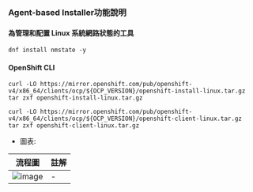 ### Agent-based Installer功能說明

#### 為管理和配置 Linux 系統網路狀態的工具

```
dnf install nmstate -y
```


#### OpenShift CLI 
```
curl -LO https://mirror.openshift.com/pub/openshift-v4/x86_64/clients/ocp/${OCP_VERSION}/openshift-install-linux.tar.gz
tar zxf openshift-install-linux.tar.gz
```
```
curl -LO https://mirror.openshift.com/pub/openshift-v4/x86_64/clients/ocp/${OCP_VERSION}/openshift-client-linux.tar.gz
tar zxf openshift-client-linux.tar.gz
```

- 圖表:

流程圖 | 註解
------|----
![image](https://github.com/gary901213/dco_test/assets/103558648/e18f73cd-dac5-4a79-8d35-889588428ce1) | -
